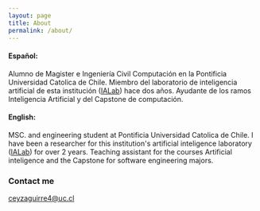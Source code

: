 ```yaml
---
layout: page
title: About
permalink: /about/
---
```


#### Español:

Alumno de Magister e Ingeniería Civil Computación en la Pontificia Universidad Catolica de Chile.
Miembro del laboratorio de inteligencia artificial de esta institución ([IALab](http://ialab.ing.puc.cl/)) hace dos años.
Ayudante de los ramos Inteligencia Artificial y del Capstone de computación.


#### English:

MSC. and engineering student at Pontificia Universidad Catolica de Chile.
I have been a researcher for this institution's artificial inteligence laboratory ([IALab](http://ialab.ing.puc.cl/)) for over 2 years.
Teaching assistant for the courses Artificial inteligence and the Capstone for software engineering majors.


### Contact me

[ceyzaguirre4@uc.cl](mailto:ceyzaguirre4@uc.cl)